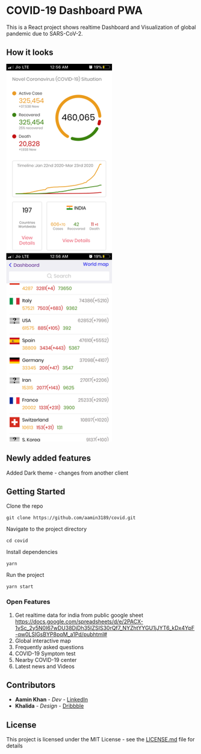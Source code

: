 # COVID-19 Dashboard PWA

This is a React project shows realtime Dashboard and Visualization of global pandemic due to SARS-CoV-2. 

## How it looks


<img height="500" src="https://raw.githubusercontent.com/aamin3189/covid/master/assets/screenshots/dash.png"> &nbsp;&nbsp;
<img height="500" src="https://raw.githubusercontent.com/aamin3189/covid/master/assets/screenshots/countries.png"> &nbsp;&nbsp;


## Newly added features

Added Dark theme - changes from another client


## Getting Started

Clone the repo
```
git clone https://github.com/aamin3189/covid.git
```
Navigate to the project directory
```
cd covid
```
Install dependencies
```
yarn
```
Run the project
```
yarn start
```
### Open Features

1. Get realtime data for india from public google sheet https://docs.google.com/spreadsheets/d/e/2PACX-1vSc_2y5N0I67wDU38DjDh35IZSIS30rQf7_NYZhtYYGU1jJYT6_kDx4YpF-qw0LSlGsBYP8pqM_a1Pd/pubhtml#
2. Global interactive map
3. Frequently asked questions
4. COVID-19 Symptom test
5. Nearby COVID-19 center
6. Latest news and Videos


## Contributors

* **Aamin Khan** - *Dev* - [LinkedIn](https://www.linkedin.com/in/aamin-khan-47537885/)
* **Khalida** - *Design* - [Dribbble](https://dribbble.com/khalida193)


## License

This project is licensed under the MIT License - see the [LICENSE.md](LICENSE.md) file for details




